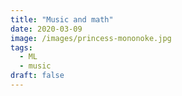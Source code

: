 ```yaml
---
title: "Music and math"
date: 2020-03-09
image: /images/princess-mononoke.jpg
tags:
  - ML
  - music
draft: false
---
```



